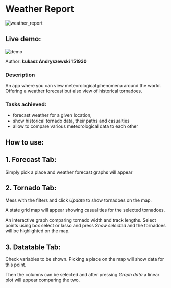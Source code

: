 # Weather Report

![weather_report](https://media.tenor.com/llGg-8O-x6EAAAAC/weather-report-stone-ocean.gif)

## Live demo:
![demo](https://lucapl.shinyapps.io/Weather-Report/)

Author: **Łukasz Andryszewski 151930**

### Description
An app where you can view meteorological phenomena around the world. Offering a weather forecast but also view of historical tornadoes.

### Tasks achieved:
- forecast weather for a given location,
- show historical tornado data, their paths and casualties
- allow to compare various meteorological data to each other

## How to use:

## 1. Forecast Tab:
Simply pick a place and weather forecast graphs will appear

## 2. Tornado Tab:
Mess with the filters and click *Update* to show tornadoes on the map.

A state grid map will appear showing casualities for the selected tornadoes.

An interactive graph comparing tornado width and track lengths. Select points using box select or lasso and press *Show selected* and the tornadoes will be highlighted on the map.

## 3. Datatable Tab:

Check variables to be shown. Picking a place on the map will show data for this point.

Then the columns can be selected and after pressing *Graph data* a linear plot will appear comparing the two.
